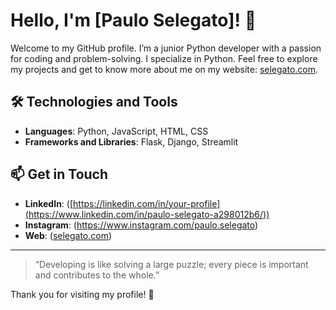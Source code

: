 # Hello, I'm [Paulo Selegato]! 👋

Welcome to my GitHub profile. I’m a junior Python developer with a passion for coding and problem-solving. I specialize in Python. Feel free to explore my projects and get to know more about me on my website: [selegato.com](https://selegato.com).

## 🛠️ Technologies and Tools
- **Languages**: Python, JavaScript, HTML, CSS
- **Frameworks and Libraries**: Flask, Django, Streamlit

## 📫 Get in Touch

- **LinkedIn**: ([https://linkedin.com/in/your-profile](https://www.linkedin.com/in/paulo-selegato-a298012b6/))
- **Instagram**: (https://www.instagram.com/paulo.selegato)
- **Web**: ([selegato.com](https://selegato.com))

---

> “Developing is like solving a large puzzle; every piece is important and contributes to the whole.”

Thank you for visiting my profile! 🚀

